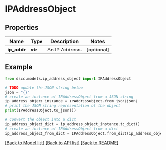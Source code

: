 # IPAddressObject


## Properties

Name | Type | Description | Notes
------------ | ------------- | ------------- | -------------
**ip_addr** | **str** | An IP Address. | [optional] 

## Example

```python
from dscc.models.ip_address_object import IPAddressObject

# TODO update the JSON string below
json = "{}"
# create an instance of IPAddressObject from a JSON string
ip_address_object_instance = IPAddressObject.from_json(json)
# print the JSON string representation of the object
print(IPAddressObject.to_json())

# convert the object into a dict
ip_address_object_dict = ip_address_object_instance.to_dict()
# create an instance of IPAddressObject from a dict
ip_address_object_from_dict = IPAddressObject.from_dict(ip_address_object_dict)
```
[[Back to Model list]](../README.md#documentation-for-models) [[Back to API list]](../README.md#documentation-for-api-endpoints) [[Back to README]](../README.md)


